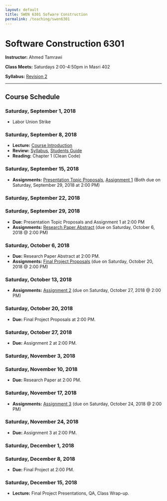 ```yaml
---
layout: default
title: SWEN 6301 Sofware Construction
permalink: /teaching/swen6301
---
```


# Software Construction 6301

**Instructor:** Ahmed Tamrawi

**Class Meets:** Saturdays 2:00-4:50pm in Masri 402

**Syllabus:** [Revision 2](/teaching/swen6301-fall18/SWEN6301-syllabus-fall2018.pdf)

---

## Course Schedule

### Saturday, September 1, 2018
- Labor Union Strike

### Saturday, September 8, 2018
- **Lecture:** [Course Introduction](/teaching/swen6301-fall18/SWEN6301_Lecture_01.pdf)
- **Review:** [Syllabus](/teaching/swen6301-fall18/SWEN6301-syllabus-fall2018.pdf), [Students Guide](/teaching/swen6301-fall18/students-guide.pdf)
- **Reading:** Chapter 1 (Clean Code)

### Saturday, September 15, 2018
- **Assignments:** [Presentation Topic Proposals](), [Assignment 1]() (Both due on Saturday, September 29, 2018 at 2:00 PM)

### Saturday, September 22, 2018

### Saturday, September 29, 2018
- **Due:** Presentation Topic Proposals and Assignment 1 at 2:00 PM
- **Assignments:** [Research Paper Abstract]() (due on Saturday, October 6, 2018 @ 2:00 PM)

### Saturday, October 6, 2018
- **Due:** Research Paper Abstract at 2:00 PM.
- **Assignments:** [Final Project Proposals]() (due on Saturday, October 20, 2018 @ 2:00 PM)

### Saturday, October 13, 2018
- **Assignments:** [Assignment 2]() (due on Saturday, October 27, 2018 @ 2:00 PM)

### Saturday, October 20, 2018
- **Due:** Final Project Proposals at 2:00 PM.

### Saturday, October 27, 2018
- **Due:** Assignment 2 at 2:00 PM.

### Saturday, November 3, 2018

### Saturday, November 10, 2018
- **Due:** Research Paper at 2:00 PM.

### Saturday, November 17, 2018
- **Assignments:** [Assignment 3]() (due on Saturday, October 24, 2018 @ 2:00 PM)

### Saturday, November 24, 2018
- **Due:** Assignment 3 at 2:00 PM.

### Saturday, December 1, 2018

### Saturday, December 8, 2018
- **Due:** Final Project at 2:00 PM.

### Saturday, December 15, 2018
- **Lecture:** Final Project Presentations, QA, Class Wrap-up.